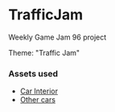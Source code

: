 # TrafficJam
Weekly Game Jam 96 project

Theme: "Traffic Jam"

### Assets used

- [Car Interior](https://www.blendswap.com/blends/view/76077)
- [Other cars](https://www.turbosquid.com/3d-models/3d-city-vehicles-simple-model-1160672)